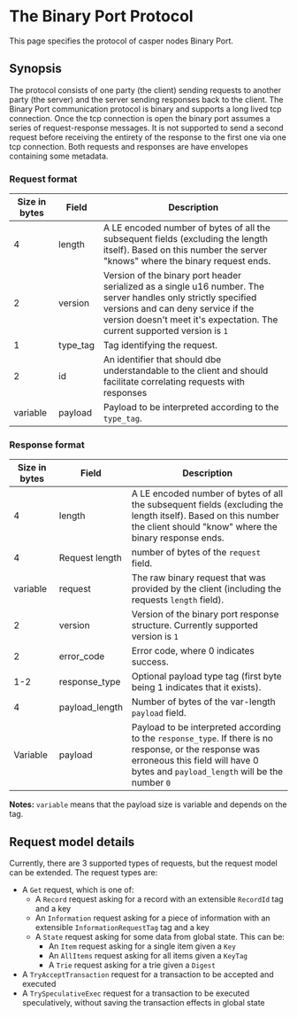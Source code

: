 # The Binary Port Protocol

This page specifies the protocol of casper nodes Binary Port.

## Synopsis

The protocol consists of one party (the client) sending requests to another party (the server) and the server sending responses back to the client.
The Binary Port communication protocol is binary and supports a long lived tcp connection. Once the tcp connection is open the binary port assumes a series of request-response messages. It is not supported to send a second request before receiving the entirety of the response to the first one via one tcp connection. Both requests and responses are have envelopes containing some metadata.

### Request format

| Size in bytes | Field    | Description                                                                                                                                                                                                                      |
| ------------- | -------- | -------------------------------------------------------------------------------------------------------------------------------------------------------------------------------------------------------------------------------- |
| 4             | length   | A LE encoded number of bytes of all the subsequent fields (excluding the length itself). Based on this number the server "knows" where the binary request ends.                                                                  |
| 2             | version  | Version of the binary port header serialized as a single u16 number. The server handles only strictly specified versions and can deny service if the version doesn't meet it's expectation. The current supported version is `1` |
| 1             | type_tag | Tag identifying the request.                                                                                                                                                                                                     |
| 2             | id       | An identifier that should dbe understandable to the client and should facilitate correlating requests with responses                                                                                                             |
| variable      | payload  | Payload to be interpreted according to the `type_tag`.                                                                                                                                                                           |

### Response format

| Size in bytes | Field          | Description                                                                                                                                                                                 |
| ------------- | -------------- | ------------------------------------------------------------------------------------------------------------------------------------------------------------------------------------------- |
| 4             | length         | A LE encoded number of bytes of all the subsequent fields (excluding the length itself). Based on this number the client should "know" where the binary response ends.                      |
| 4             | Request length | number of bytes of the `request` field.                                                                                                                                                     |
| variable      | request        | The raw binary request that was provided by the client (including the requests `length` field).                                                                                             |
| 2             | version        | Version of the binary port response structure. Currently supported version is `1`                                                                                                           |
| 2             | error_code     | Error code, where 0 indicates success.                                                                                                                                                      |
| 1-2           | response_type  | Optional payload type tag (first byte being 1 indicates that it exists).                                                                                                                    |
| 4             | payload_length | Number of bytes of the var-length `payload` field.                                                                                                                                          |
| Variable      | payload        | Payload to be interpreted according to the `response_type`. If there is no response, or the response was erroneous this field will have 0 bytes and `payload_length` will be the number `0` |

**Notes:** `variable` means that the payload size is variable and depends on the tag.

## Request model details

Currently, there are 3 supported types of requests, but the request model can be extended. The request types are:

- A `Get` request, which is one of:
  - A `Record` request asking for a record with an extensible `RecordId` tag and a key
  - An `Information` request asking for a piece of information with an extensible `InformationRequestTag` tag and a key
  - A `State` request asking for some data from global state. This can be:
    - An `Item` request asking for a single item given a `Key`
    - An `AllItems` request asking for all items given a `KeyTag`
    - A `Trie` request asking for a trie given a `Digest`
- A `TryAcceptTransaction` request for a transaction to be accepted and executed
- A `TrySpeculativeExec` request for a transaction to be executed speculatively, without saving the transaction effects in global state
